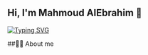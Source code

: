 ## Hi, I'm Mahmoud AlEbrahim 👋
[![Typing SVG](https://readme-typing-svg.demolab.com/?lines=Master+in+software+engineering;Up+to+date+with+latest+trends;Algorithms+|+Problem+Solving+|+Clean+Code;Design+Patterns+|+SOLID+|+OOP)](https://git.io/typing-svg)

##💁‍♂️ About me
<!--
**Mahmoud-Al-Ebrahim/Mahmoud-Al-Ebrahim** is a ✨ _special_ ✨ repository because its `README.md` (this file) appears on your GitHub profile.

Here are some ideas to get you started:

- 🔭 I’m currently working on ...
- 🌱 I’m currently learning ...
- 👯 I’m looking to collaborate on ...
- 🤔 I’m looking for help with ...
- 💬 Ask me about ...
- 📫 How to reach me: ...
- 😄 Pronouns: ...
- ⚡ Fun fact: ...
-->
